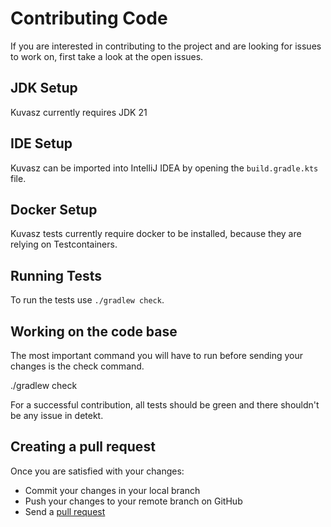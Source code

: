 # Contributing Code

If you are interested in contributing to the project and are looking for issues to work on, first take a look at the open issues.

## JDK Setup

Kuvasz currently requires JDK 21

## IDE Setup

Kuvasz can be imported into IntelliJ IDEA by opening the `build.gradle.kts` file.

## Docker Setup

Kuvasz tests currently require docker to be installed, because they are relying on Testcontainers.
 
## Running Tests

To run the tests use `./gradlew check`. 

## Working on the code base

The most important command you will have to run before sending your changes is the check command.

./gradlew check

For a successful contribution, all tests should be green and there shouldn't be any issue in detekt.

## Creating a pull request

Once you are satisfied with your changes:

- Commit your changes in your local branch
- Push your changes to your remote branch on GitHub
- Send a [pull request](https://help.github.com/articles/creating-a-pull-request)
